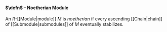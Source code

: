 #### $\defn$ – Noetherian Module
An $R$-[[Module|module]] $M$ is *noetherian* if every ascending [[Chain|chain]] of [[Submodule|submodules]] of $M$ eventually stabilizes.